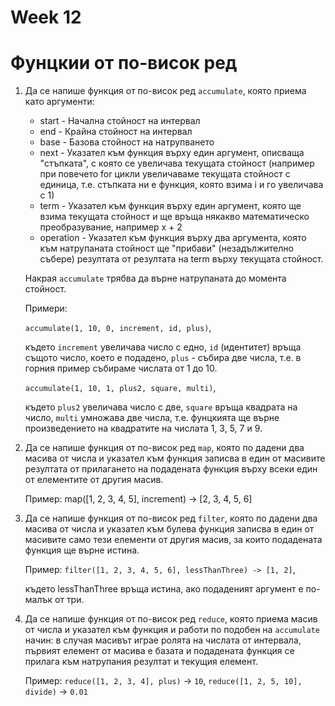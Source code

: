 # Week 12

# Фунцкии от по-висок ред

1) Да се напише функция от по-висок ред `accumulate`, която приема като аргументи:
   - start - Начална стойност на интервал
   - end - Крайна стойност на интервал
   - base - Базова стойност на натрупването
   - next - Указател към функция върху един аргумент, описваща "стъпката", с която се увеличава текущата стойност (например при повечето for цикли увеличаваме текущата стойност с единица, т.е. стъпката ни е функция, която взима i и го увеличава с 1)
   - term - Указател към функция върху един аргумент, която ще взима текущата стойност и ще връща някакво математическо преобразувание, например x + 2
   - operation - Указател към функция върху два аргумента, която към натрупаната стойност ще "прибави" (незадължително събере) резултата от резултата на term върху текущата стойност.

   Накрая `accumulate` трябва да върне натрупаната до момента стойност.

   Примери:

   `accumulate(1, 10, 0, increment, id, plus)`,

   където `increment` увеличава число с едно, `id` (идентитет) връща същото число, което е подадено, `plus` - събира две числа, т.е. в горния пример събираме числата от 1 до 10.

   `accumulate(1, 10, 1, plus2, square, multi)`,

   където `plus2` увеличава число с две, `square` връща квадрата на число, `multi` умножава две числа, т.е. фунцкията ще върне произведението на квадратите на числата 1, 3, 5, 7 и 9.


2) Да се напише функция от по-висок ред `map`, която по дадени два масива от числа и указател към функция записва в един от масивите резултата от прилагането на подадената функция върху всеки един от елементите от другия масив.

    Пример: map([1, 2, 3, 4, 5], increment) -> [2, 3, 4, 5, 6]

3) Да се напише функция от по-висок ред `filter`, която по дадени два масива от числа и указател към булева функция записва в един от масивите само тези елементи от другия масив, за които подадената функция ще върне истина.

   Пример: `filter([1, 2, 3, 4, 5, 6], lessThanThree) -> [1, 2]`,

   където lessThanThree връща истина, ако подаденият аргумент е по-малък от три.

4) Да се напише функция от по-висок ред `reduce`, която приема масив от числа и указател към функция и работи по подобен на `accumulate` начин: в случая масивът играе ролята на числата от интервала, първият елемент от масива е базата и подадената функция се прилага към натрупания резултат и текущия елемент.

   Пример: `reduce([1, 2, 3, 4], plus)` -> `10`,   `reduce([1, 2, 5, 10], divide)` -> `0.01`
